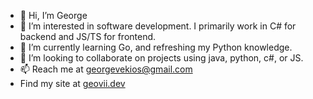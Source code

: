 - 👋 Hi, I’m George
- 👀 I’m interested in software development. I primarily work in C# for backend and JS/TS for frontend.
- 🌱 I’m currently learning Go, and refreshing my Python knowledge.
- 💞️ I’m looking to collaborate on projects using java, python, c#, or JS.
- 📫 Reach me at georgevekios@gmail.com
- Find my site at [geovii.dev](https://www.geovii.dev/)

<!---
GeorgeVekios/GeorgeVekios is a ✨ special ✨ repository because its `README.md` (this file) appears on your GitHub profile.
You can click the Preview link to take a look at your changes.
--->
